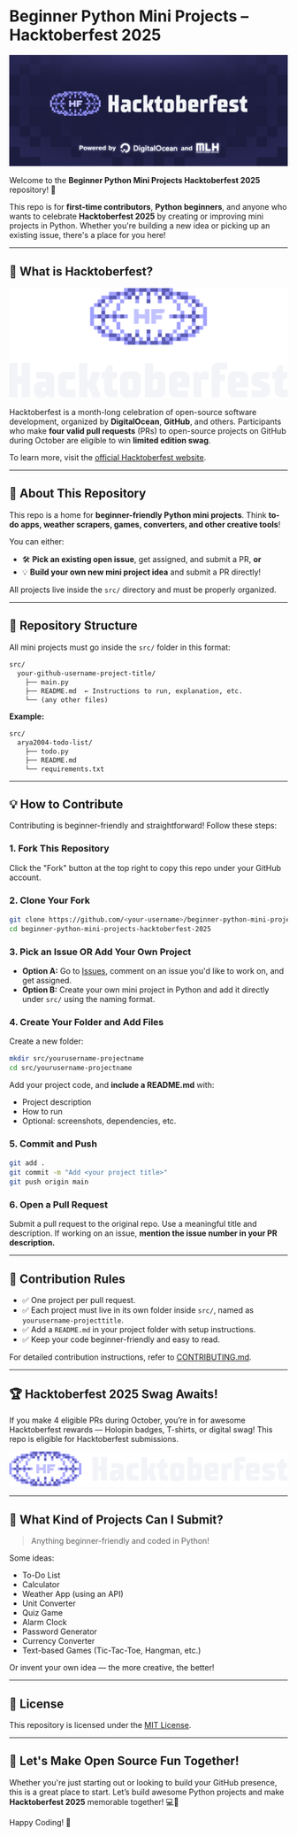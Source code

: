 # Beginner Python Mini Projects – Hacktoberfest 2025

<div align="center">
  <img src="./assets/HF2025Header.png" alt="Hacktoberfest Banner" />
</div>

Welcome to the **Beginner Python Mini Projects Hacktoberfest 2025** repository! 🎉

This repo is for **first-time contributors**, **Python beginners**, and anyone who wants to celebrate **Hacktoberfest 2025** by creating or improving mini projects in Python. Whether you're building a new idea or picking up an existing issue, there's a place for you here!

---

## 🌟 What is Hacktoberfest?

<div align="center">
  <img src="./assets/HF-Stacked-Color-Light.svg" alt="Hacktoberfest Logo Horizontal" />
</div>

Hacktoberfest is a month-long celebration of open-source software development, organized by **DigitalOcean**, **GitHub**, and others. Participants who make **four valid pull requests** (PRs) to open-source projects on GitHub during October are eligible to win **limited edition swag**.

To learn more, visit the [official Hacktoberfest website](https://hacktoberfest.com).

---

## 🚀 About This Repository

This repo is a home for **beginner-friendly Python mini projects**. Think **to-do apps, weather scrapers, games, converters, and other creative tools**!

You can either:

* 🛠️ **Pick an existing open issue**, get assigned, and submit a PR, **or**
* 💡 **Build your own new mini project idea** and submit a PR directly!

All projects live inside the `src/` directory and must be properly organized.

---

## 📁 Repository Structure

All mini projects must go inside the `src/` folder in this format:

```
src/
  your-github-username-project-title/
    ├── main.py
    ├── README.md  ← Instructions to run, explanation, etc.
    └── (any other files)
```

**Example:**

```
src/
  arya2004-todo-list/
    ├── todo.py
    ├── README.md
    └── requirements.txt
```

---

## 💡 How to Contribute

Contributing is beginner-friendly and straightforward! Follow these steps:

### 1. Fork This Repository

Click the "Fork" button at the top right to copy this repo under your GitHub account.

### 2. Clone Your Fork

```bash
git clone https://github.com/<your-username>/beginner-python-mini-projects-hacktoberfest-2025.git
cd beginner-python-mini-projects-hacktoberfest-2025
```

### 3. Pick an Issue OR Add Your Own Project

* **Option A:** Go to [Issues](https://github.com/arya2004/beginner-python-mini-projects-hacktoberfest-2025/issues), comment on an issue you'd like to work on, and get assigned.
* **Option B:** Create your own mini project in Python and add it directly under `src/` using the naming format.

### 4. Create Your Folder and Add Files

Create a new folder:

```bash
mkdir src/yourusername-projectname
cd src/yourusername-projectname
```

Add your project code, and **include a README.md** with:

* Project description
* How to run
* Optional: screenshots, dependencies, etc.

### 5. Commit and Push

```bash
git add .
git commit -m "Add <your project title>"
git push origin main
```

### 6. Open a Pull Request

Submit a pull request to the original repo. Use a meaningful title and description. If working on an issue, **mention the issue number in your PR description.**

---

## 🧭 Contribution Rules

* ✅ One project per pull request.
* ✅ Each project must live in its own folder inside `src/`, named as `yourusername-projecttitle`.
* ✅ Add a `README.md` in your project folder with setup instructions.
* ✅ Keep your code beginner-friendly and easy to read.

For detailed contribution instructions, refer to [CONTRIBUTING.md](CONTRIBUTING.md).

---

## 🏆 Hacktoberfest 2025 Swag Awaits!

If you make 4 eligible PRs during October, you’re in for awesome Hacktoberfest rewards — Holopin badges, T-shirts, or digital swag! This repo is eligible for Hacktoberfest submissions.

<div align="center">
  <img src="./assets/HF-Horizontal-Color-Light.svg" alt="Hacktoberfest Logo Vertical" />
</div>

---

## 🎯 What Kind of Projects Can I Submit?

> Anything beginner-friendly and coded in Python!

Some ideas:

* To-Do List
* Calculator
* Weather App (using an API)
* Unit Converter
* Quiz Game
* Alarm Clock
* Password Generator
* Currency Converter
* Text-based Games (Tic-Tac-Toe, Hangman, etc.)

Or invent your own idea — the more creative, the better!

---

## 📜 License

This repository is licensed under the [MIT License](LICENSE).

---

## 🙌 Let's Make Open Source Fun Together!

Whether you're just starting out or looking to build your GitHub presence, this is a great place to start. Let’s build awesome Python projects and make **Hacktoberfest 2025** memorable together! 💻🚀

Happy Coding! 🎉